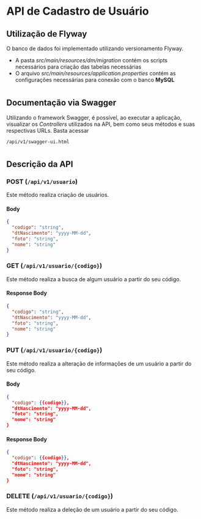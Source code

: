 # API de Cadastro de Usuário

## Utilização de Flyway
O banco de dados foi implementado utilizando versionamento Flyway.
- A pasta _src/main/resources/dm/migration_ contém os scripts necessários para criação das tabelas necessárias
- O arquivo _src/main/resources/application.properties_ contém as configurações necessárias para conexão com o banco **MySQL**

#

## Documentação via Swagger
Utilizando o framework Swagger, é possível, ao executar a aplicação, visualizar os _Controllers_ utilizados na API, bem como seus métodos e suas respectivas URLs. Basta acessar

``/api/v1/swagger-ui.html``

#

## Descrição da API

### POST (``/api/v1/usuario``)
Este método realiza criação de usuários.
#### Body
~~~json
{
  "codigo": "string",
  "dtNascimento": "yyyy-MM-dd",
  "foto": "string",
  "nome": "string"
}
~~~

### GET (``/api/v1/usuario/{codigo}``)
Este método realiza a busca de algum usuário a partir do seu código.
#### Response Body
~~~json
{
  "codigo": "string",
  "dtNascimento": "yyyy-MM-dd",
  "foto": "string",
  "nome": "string"
}
~~~

### PUT (``/api/v1/usuario/{codigo}``)
Este método realiza a alteração de informações de um usuário a partir do seu código.
#### Body
~~~json
{
  "codigo": {{codigo}},
  "dtNascimento": "yyyy-MM-dd",
  "foto": "string",
  "nome": "string"
}
~~~
#### Response Body
~~~json
{
  "codigo": {{codigo}},
  "dtNascimento": "yyyy-MM-dd",
  "foto": "string",
  "nome": "string"
}
~~~

### DELETE (``/api/v1/usuario/{codigo}``)
Este método realiza a deleção de um usuário a partir do seu código.